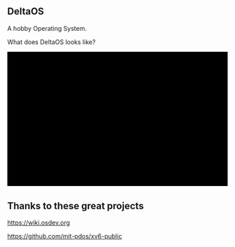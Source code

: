 

## DeltaOS

A hobby Operating System.

What does DeltaOS looks like?

![deltaos](deltaos.gif)


## Thanks to these great projects

https://wiki.osdev.org

https://github.com/mit-pdos/xv6-public

